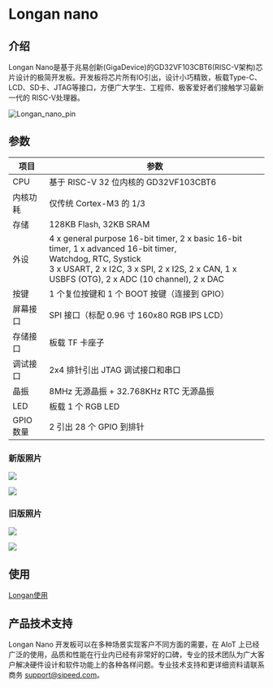 # Longan nano 

## 介绍

Longan Nano是基于兆易创新(GigaDevice)的GD32VF103CBT6(RISC-V架构)芯片设计的极简开发板。开发板将芯片所有IO引出，设计小巧精致，板载Type-C、LCD、SD卡、JTAG等接口，方便广大学生、工程师、极客爱好者们接触学习最新一代的 RISC-V处理器。

![Longan_nano_pin](./../../../assets/Longan/nano/Longan_nano.124.jpg)

## 参数

| 项目 | 参数 |
| --- | --- |
| CPU | 基于 RISC-V 32 位内核的 GD32VF103CBT6 |
| 内核功耗 | 仅传统 Cortex-M3 的 1/3 |
| 存储 | 128KB Flash, 32KB SRAM |
|外设 | 4 x general purpose 16-bit timer, 2 x basic 16-bit timer, 1 x advanced 16-bit timer,<br>Watchdog, RTC, Systick<br>3 x USART, 2 x I2C, 3 x SPI, 2 x I2S, 2 x CAN, 1 x USBFS (OTG), 2 x ADC (10 channel), 2 x DAC |
| 按键 | 1 个复位按键和 1 个 BOOT 按键（连接到 GPIO） |
| 屏幕接口 | SPI 接口（标配 0.96 寸 160x80 RGB IPS LCD） |
| 存储接口 | 板载 TF 卡座子 |
| 调试接口 | 2x4 排针引出 JTAG 调试接口和串口 |
| 晶振 | 8MHz 无源晶振 + 32.768KHz RTC 无源晶振 |
| LED | 板载 1 个 RGB LED |
| GPIO 数量 | 2 引出 28 个 GPIO 到排针 |
### 新版照片
![](./../../../assets/Longan/nano/Longan-nano_PINOUT.svg)
 
![](./../../../assets/Longan/nano/longan-nano-1.png)
### 旧版照片
![](./../../../assets/Longan/nano/longan_nano_pinout_old.png)

![](./../../../assets/Longan/nano/longan-nano-old.png)

## 使用

[Longan使用](/soft/longan/zh/readme.md)

## 产品技术支持
Longan Nano 开发板可以在多种场景实现客户不同方面的需要，在 AIoT 上已经广泛的使用，品质和性能在行业内已经有非常好的口碑，专业的技术团队为广大客户解决硬件设计和软件功能上的各种各样问题。专业技术支持和更详细资料请联系商务 <support@sipeed.com>。